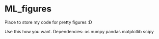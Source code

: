 # ML_figures
Place to store my code for pretty figures :D

Use this how you want.
Dependencies:
    os
    numpy
    pandas
    matplotlib
    scipy

